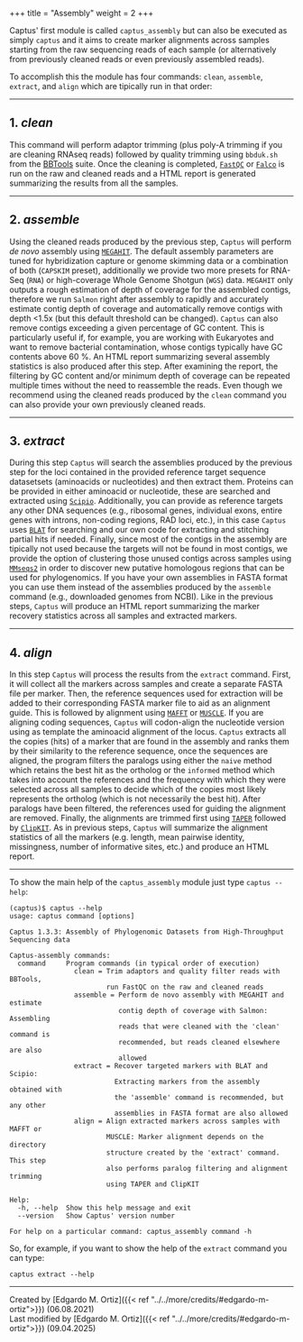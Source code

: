+++
title = "Assembly"
weight = 2
+++

Captus' first module is called `captus_assembly` but can also be executed as simply `captus` and it aims to create marker alignments across samples starting from the raw sequencing reads of each sample (or alternatively from previously cleaned reads or even previously assembled reads).

To accomplish this the module has four commands: `clean`, `assemble`, `extract`, and `align` which are tipically run in that order:
___
## 1. *clean*
This command will perform adaptor trimming (plus poly-A trimming if you are cleaning RNAseq reads) followed by quality trimming using `bbduk.sh` from the [BBTools](https://jgi.doe.gov/data-and-tools/bbtools/) suite. Once the cleaning is completed, [`FastQC`](https://www.bioinformatics.babraham.ac.uk/projects/fastqc/) or [`Falco`](https://github.com/smithlabcode/falco) is run on the raw and cleaned reads and a HTML report is generated summarizing the results from all the samples.
___
## 2. *assemble*
Using the cleaned reads produced by the previous step, `Captus` will perform *de novo* assembly using [`MEGAHIT`](https://github.com/voutcn/megahit). The default assembly parameters are tuned for hybridization capture or genome skimming data or a combination of both (`CAPSKIM` preset), additionally we provide two more presets for RNA-Seq (`RNA`) or high-coverage Whole Genome Shotgun (`WGS`) data. `MEGAHIT` only outputs a rough estimation of depth of coverage for the assembled contigs, therefore we run `Salmon` right after assembly to rapidly and accurately estimate contig depth of coverage and automatically remove contigs with depth <1.5x (but this default threshold can be changed). `Captus` can also remove contigs exceeding a given percentage of GC content. This is particularly useful if, for example, you are working with Eukaryotes and want to remove bacterial contamination, whose contigs typically have GC contents above 60 %. An HTML report summarizing several assembly statistics is also produced after this step. After examining the report, the filtering by GC content and/or minimum depth of coverage can be repeated multiple times without the need to reassemble the reads. Even though we recommend using the cleaned reads produced by the `clean` command you can also provide your own previously cleaned reads.
___
## 3. *extract*
During this step `Captus` will search the assemblies produced by the previous step for the loci contained in the provided reference target sequence datasetsets (aminoacids or nucleotides) and then extract them. Proteins can be provided in either aminoacid or nucleotide, these are searched and extracted using [`Scipio`](https://www.webscipio.org/). Additionally, you can provide as reference targets any other DNA sequences (e.g., ribosomal genes, individual exons, entire genes with introns, non-coding regions, RAD loci, etc.), in this case `Captus` uses [`BLAT`](http://hgdownload.soe.ucsc.edu/admin/exe/) for searching and our own code for extracting and stitching partial hits if needed. Finally, since most of the contigs in the assembly are tipically not used because the targets will not be found in most contigs, we provide the option of clustering those unused contigs across samples using [`MMseqs2`](https://github.com/soedinglab/MMseqs2) in order to discover new putative homologous regions that can be used for phylogenomics. If you have your own assemblies in FASTA format you can use them instead of the assemblies produced by the `assemble` command (e.g., downloaded genomes from NCBI). Like in the previous steps, `Captus` will produce an HTML report summarizing the marker recovery statistics across all samples and extracted markers.
___
## 4. *align*
In this step `Captus` will process the results from the `extract` command. First, it will collect all the markers across samples and create a separate FASTA file per marker. Then, the reference sequences used for extraction will be added to their corresponding FASTA marker file to aid as an alignment guide. This is followed by alignment using [`MAFFT`](https://mafft.cbrc.jp/alignment/software/) or [`MUSCLE`](https://www.drive5.com/muscle/). If you are aligning coding sequences, `Captus` will codon-align the nucleotide version using as template the aminoacid alignment of the locus. `Captus` extracts all the copies (hits) of a marker that are found in the assembly and ranks them by their similarity to the reference sequence, once the sequences are aligned, the program filters the paralogs using either the `naive` method which retains the best hit as the ortholog or the `informed` method which takes into account the references and the frequency with which they were selected across all samples to decide which of the copies most likely represents the ortholog (which is not necessarily the best hit). After paralogs have been filtered, the references used for guiding the alignment are removed. Finally, the alignments are trimmed first using [`TAPER`](https://github.com/chaoszhang/TAPER) followed by [`ClipKIT`](https://github.com/JLSteenwyk/ClipKIT). As in previous steps, `Captus` will summarize the alignment statistics of all the markers (e.g. length, mean pairwise identity, missingness, number of informative sites, etc.) and produce an HTML report.
___
To show the main help of the `captus_assembly` module just type `captus --help`:
```console
(captus)$ captus --help
usage: captus command [options]

Captus 1.3.3: Assembly of Phylogenomic Datasets from High-Throughput Sequencing data

Captus-assembly commands:
  command     Program commands (in typical order of execution)
                clean = Trim adaptors and quality filter reads with BBTools,
                        run FastQC on the raw and cleaned reads
                assemble = Perform de novo assembly with MEGAHIT and estimate
                           contig depth of coverage with Salmon: Assembling
                           reads that were cleaned with the 'clean' command is
                           recommended, but reads cleaned elsewhere are also
                           allowed
                extract = Recover targeted markers with BLAT and Scipio:
                          Extracting markers from the assembly obtained with
                          the 'assemble' command is recommended, but any other
                          assemblies in FASTA format are also allowed
                align = Align extracted markers across samples with MAFFT or
                        MUSCLE: Marker alignment depends on the directory
                        structure created by the 'extract' command. This step
                        also performs paralog filtering and alignment trimming
                        using TAPER and ClipKIT

Help:
  -h, --help  Show this help message and exit
  --version   Show Captus' version number

For help on a particular command: captus_assembly command -h
```

So, for example, if you want to show the help of the `extract` command you can type:
```console
captus extract --help
```

___
Created by [Edgardo M. Ortiz]({{< ref "../../more/credits/#edgardo-m-ortiz">}}) (06.08.2021)<br>
Last modified by [Edgardo M. Ortiz]({{< ref "../../more/credits/#edgardo-m-ortiz">}}) (09.04.2025)